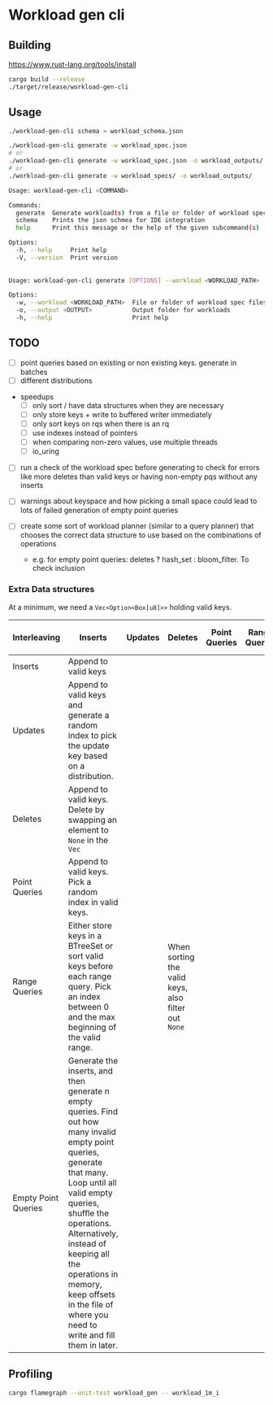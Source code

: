 # Workload gen cli

## Building

<https://www.rust-lang.org/tools/install>

```bash
cargo build --release
./target/release/workload-gen-cli
```

## Usage

```bash
./workload-gen-cli schema > workload_schema.json

./workload-gen-cli generate -w workload_spec.json
# or
./workload-gen-cli generate -w workload_spec.json -o workload_outputs/
# or 
./workload-gen-cli generate -w workload_specs/ -o workload_outputs/
```

```bash
Usage: workload-gen-cli <COMMAND>

Commands:
  generate  Generate workload(s) from a file or folder of workload specifications
  schema    Prints the json schmea for IDE integration
  help      Print this message or the help of the given subcommand(s)

Options:
  -h, --help     Print help
  -V, --version  Print version
  
  
Usage: workload-gen-cli generate [OPTIONS] --workload <WORKLOAD_PATH>

Options:
  -w, --workload <WORKLOAD_PATH>  File or folder of workload spec files
  -o, --output <OUTPUT>           Output folder for workloads
  -h, --help                      Print help

```

## TODO

- [ ] point queries based on existing or non existing keys. generate in batches
- [ ] different distributions

- speedups
    - [ ] only sort / have data structures when they are necessary
    - [ ] only store keys + write to buffered writer immediately
    - [ ] only sort keys on rqs when there is an rq
    - [ ] use indexes instead of pointers
    - [ ] when comparing non-zero values, use multiple threads
    - [ ] io_uring

- [ ] run a check of the workload spec before generating to check for errors like more deletes than valid keys or having
  non-empty pqs without any inserts

- [ ] warnings about keyspace and how picking a small space could lead to lots of failed generation of empty point queries

- [ ] create some sort of workload planner (similar to a query planner) that chooses the correct data structure to use based on the combinations of operations
  - e.g. for empty point queries: deletes ? hash_set : bloom_filter. To check inclusion

### Extra Data structures

At a minimum, we need a `Vec<Option<Box[u8]>>` holding valid keys.

| Interleaving        | Inserts                                                                                                                                                                                                                                                                                                                             | Updates | Deletes                                             | Point Queries | Range Queries | Empty Point Queries |
|---------------------|-------------------------------------------------------------------------------------------------------------------------------------------------------------------------------------------------------------------------------------------------------------------------------------------------------------------------------------|---------|-----------------------------------------------------|---------------|---------------|---------------------|
| Inserts             | Append to valid keys                                                                                                                                                                                                                                                                                                                |         |                                                     |               |               |                     |
| Updates             | Append to valid keys and generate a random index to pick the update key based on a distribution.                                                                                                                                                                                                                                    |         |                                                     |               |               |                     |
| Deletes             | Append to valid keys. Delete by swapping an element to `None` in the `Vec`                                                                                                                                                                                                                                                          |         |                                                     |               |               |                     |
| Point Queries       | Append to valid keys. Pick a random index in valid keys.                                                                                                                                                                                                                                                                            |         |                                                     |               |               |                     |
| Range Queries       | Either store keys in a BTreeSet or sort valid keys before each range query. Pick an index between 0 and the max beginning of the valid range.                                                                                                                                                                                       |         | When sorting the valid keys, also filter out `None` |               |               |                     |
| Empty Point Queries | Generate the inserts, and then generate n empty queries. Find out how many invalid empty point queries, generate that many. Loop until all valid empty queries, shuffle the operations. Alternatively, instead of keeping all the operations in memory, keep offsets in the file of where you need to write and fill them in later. |         |                                                     |               |               |                     |

## Profiling

```bash
cargo flamegraph --unit-test workload_gen -- workload_1m_i
```
